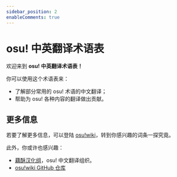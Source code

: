 ```yaml
---
sidebar_position: 2
enableComments: true
---
```


# osu! 中英翻译术语表

欢迎来到 **osu! 中英翻译术语表！**

你可以使用这个术语表来：

- 了解部分常用的 osu! 术语的中文翻译；
- 帮助为 osu! 各种内容的翻译做出贡献。

## 更多信息

若要了解更多信息，可以登陆 [osu!wiki](https://osu.ppy.sh/wiki)，转到你感兴趣的词条一探究竟。

此外，你或许也感兴趣：

- [藕酥汉化组](https://github.com/osu-translate-zh)，osu! 中文翻译组织。
- [osu!wiki GitHub 仓库](https://github.com/ppy/osu-wiki)
